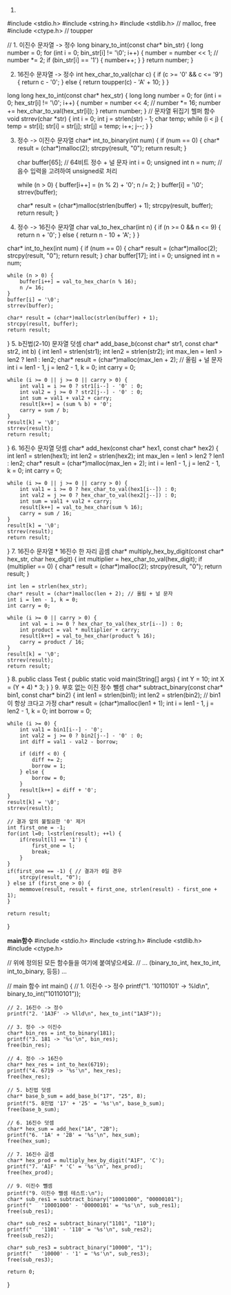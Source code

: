 1.
#include <stdio.h>
#include <string.h>
#include <stdlib.h> // malloc, free
#include <ctype.h>  // toupper

// 1. 이진수 문자열 -> 정수
long binary_to_int(const char* bin_str) {
    long number = 0;
    for (int i = 0; bin_str[i] != '\0'; i++) {
        number = number << 1; // number *= 2;
        if (bin_str[i] == '1') {
            number++;
        }
    }
    return number;
}

2. 16진수 문자열 -> 정수
int hex_char_to_val(char c) {
    if (c >= '0' && c <= '9') {
        return c - '0';
    } else {
        return toupper(c) - 'A' + 10;
    }
}

long long hex_to_int(const char* hex_str) {
    long long number = 0;
    for (int i = 0; hex_str[i] != '\0'; i++) {
        number = number << 4; // number *= 16;
        number += hex_char_to_val(hex_str[i]);
    }
    return number;
}
// 문자열 뒤집기 헬퍼 함수
void strrev(char *str) {
    int i = 0;
    int j = strlen(str) - 1;
    char temp;
    while (i < j) {
        temp = str[i];
        str[i] = str[j];
        str[j] = temp;
        i++;
        j--;
    }
}

3. 정수 -> 이진수 문자열
char* int_to_binary(int num) {
    if (num == 0) {
        char* result = (char*)malloc(2);
        strcpy(result, "0");
        return result;
    }

    char buffer[65]; // 64비트 정수 + 널 문자
    int i = 0;
    unsigned int n = num; // 음수 입력을 고려하여 unsigned로 처리

    while (n > 0) {
        buffer[i++] = (n % 2) + '0';
        n /= 2;
    }
    buffer[i] = '\0';
    strrev(buffer);

    char* result = (char*)malloc(strlen(buffer) + 1);
    strcpy(result, buffer);
    return result;
}

4. 정수 -> 16진수 문자열
char val_to_hex_char(int n) {
    if (n >= 0 && n <= 9) {
        return n + '0';
    } else {
        return n - 10 + 'A';
    }
}

char* int_to_hex(int num) {
    if (num == 0) {
        char* result = (char*)malloc(2);
        strcpy(result, "0");
        return result;
    }
    char buffer[17]; 
    int i = 0;
    unsigned int n = num;

    while (n > 0) {
        buffer[i++] = val_to_hex_char(n % 16);
        n /= 16;
    }
    buffer[i] = '\0';
    strrev(buffer);

    char* result = (char*)malloc(strlen(buffer) + 1);
    strcpy(result, buffer);
    return result;
}
5. b진법(2-10) 문자열 덧셈
char* add_base_b(const char* str1, const char* str2, int b) {
    int len1 = strlen(str1);
    int len2 = strlen(str2);
    int max_len = len1 > len2 ? len1 : len2;
    char* result = (char*)malloc(max_len + 2); // 올림 + 널 문자
    int i = len1 - 1, j = len2 - 1, k = 0;
    int carry = 0;

    while (i >= 0 || j >= 0 || carry > 0) {
        int val1 = i >= 0 ? str1[i--] - '0' : 0;
        int val2 = j >= 0 ? str2[j--] - '0' : 0;
        int sum = val1 + val2 + carry;
        result[k++] = (sum % b) + '0';
        carry = sum / b;
    }
    result[k] = '\0';
    strrev(result);
    return result;
}
6. 16진수 문자열 덧셈
char* add_hex(const char* hex1, const char* hex2) {
    int len1 = strlen(hex1);
    int len2 = strlen(hex2);
    int max_len = len1 > len2 ? len1 : len2;
    char* result = (char*)malloc(max_len + 2);
    int i = len1 - 1, j = len2 - 1, k = 0;
    int carry = 0;

    while (i >= 0 || j >= 0 || carry > 0) {
        int val1 = i >= 0 ? hex_char_to_val(hex1[i--]) : 0;
        int val2 = j >= 0 ? hex_char_to_val(hex2[j--]) : 0;
        int sum = val1 + val2 + carry;
        result[k++] = val_to_hex_char(sum % 16);
        carry = sum / 16;
    }
    result[k] = '\0';
    strrev(result);
    return result;
}
7. 16진수 문자열 * 16진수 한 자리 곱셈
char* multiply_hex_by_digit(const char* hex_str, char hex_digit) {
    int multiplier = hex_char_to_val(hex_digit);
    if (multiplier == 0) {
        char* result = (char*)malloc(2);
        strcpy(result, "0");
        return result;
    }

    int len = strlen(hex_str);
    char* result = (char*)malloc(len + 2); // 올림 + 널 문자
    int i = len - 1, k = 0;
    int carry = 0;

    while (i >= 0 || carry > 0) {
        int val = i >= 0 ? hex_char_to_val(hex_str[i--]) : 0;
        int product = val * multiplier + carry;
        result[k++] = val_to_hex_char(product % 16);
        carry = product / 16;
    }
    result[k] = '\0';
    strrev(result);
    return result;
}
8.
public class Test {
    public static void main(String[] args) {
        int Y = 10; 
        int X = (Y + 4) * 3;
    }
}
9. 부호 없는 이진 정수 뺄셈
char* subtract_binary(const char* bin1, const char* bin2) {
    int len1 = strlen(bin1);
    int len2 = strlen(bin2);
    // bin1이 항상 크다고 가정
    char* result = (char*)malloc(len1 + 1);
    int i = len1 - 1, j = len2 - 1, k = 0;
    int borrow = 0;

    while (i >= 0) {
        int val1 = bin1[i--] - '0';
        int val2 = j >= 0 ? bin2[j--] - '0' : 0;
        int diff = val1 - val2 - borrow;

        if (diff < 0) {
            diff += 2;
            borrow = 1;
        } else {
            borrow = 0;
        }
        result[k++] = diff + '0';
    }
    result[k] = '\0';
    strrev(result);

    // 결과 앞의 불필요한 '0' 제거
    int first_one = -1;
    for(int l=0; l<strlen(result); ++l) {
        if(result[l] == '1') {
            first_one = l;
            break;
        }
    }
    if(first_one == -1) { // 결과가 0일 경우
        strcpy(result, "0");
    } else if (first_one > 0) {
        memmove(result, result + first_one, strlen(result) - first_one + 1);
    }

    return result;
}

**main함수**
#include <stdio.h>
#include <string.h>
#include <stdlib.h>
#include <ctype.h>

// 위에 정의된 모든 함수들을 여기에 붙여넣으세요.
// ... (binary_to_int, hex_to_int, int_to_binary, 등등) ...

// main 함수
int main() {
    // 1. 이진수 -> 정수
    printf("1. '10110101' -> %ld\n", binary_to_int("10110101"));

    // 2. 16진수 -> 정수
    printf("2. '1A3F' -> %lld\n", hex_to_int("1A3F"));

    // 3. 정수 -> 이진수
    char* bin_res = int_to_binary(181);
    printf("3. 181 -> '%s'\n", bin_res);
    free(bin_res);

    // 4. 정수 -> 16진수
    char* hex_res = int_to_hex(6719);
    printf("4. 6719 -> '%s'\n", hex_res);
    free(hex_res);

    // 5. b진법 덧셈
    char* base_b_sum = add_base_b("17", "25", 8);
    printf("5. 8진법 '17' + '25' = '%s'\n", base_b_sum);
    free(base_b_sum);

    // 6. 16진수 덧셈
    char* hex_sum = add_hex("1A", "2B");
    printf("6. '1A' + '2B' = '%s'\n", hex_sum);
    free(hex_sum);

    // 7. 16진수 곱셈
    char* hex_prod = multiply_hex_by_digit("A1F", 'C');
    printf("7. 'A1F' * 'C' = '%s'\n", hex_prod);
    free(hex_prod);
    
    // 9. 이진수 뺄셈
    printf("9. 이진수 뺄셈 테스트:\n");
    char* sub_res1 = subtract_binary("10001000", "00000101");
    printf("   '10001000' - '00000101' = '%s'\n", sub_res1);
    free(sub_res1);

    char* sub_res2 = subtract_binary("1101", "110");
    printf("   '1101' - '110' = '%s'\n", sub_res2);
    free(sub_res2);

    char* sub_res3 = subtract_binary("10000", "1");
    printf("   '10000' - '1' = '%s'\n", sub_res3);
    free(sub_res3);

    return 0;
}

